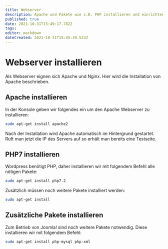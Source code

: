 ```yaml
---
title: Webserver
description: Apache und Pakete wie z.B. PHP installieren und einrichten.
published: true
date: 2021-10-31T15:49:17.782Z
tags: 
editor: markdown
dateCreated: 2021-10-31T15:45:39.523Z
---
```


# Webserver installieren

Als Webserver eignen sich Apache und Nginx.
Hier wird die Installation von Apache beschrieben.

## Apache installieren
In der Konsole geben wir folgendes ein um den Apache Webserver zu installieren:
```bash
sudo apt-get install apache2
```
Nach der Installation wird Apache automatisch im Hintergrund gestartet.
Ruft man jetzt die IP des Servers auf so erhält man bereits eine Testseite.

## PHP7 installieren
Wordpress benötigt PHP, daher installieren wir mit folgendem Befehl alle nötigen Pakete:
```bash
sudo apt-get install php7.2
```

Zusätzlich müssen noch weitere Pakete installiert werden:
```bash
sudo apt-get install
```

## Zusätzliche Pakete installieren
Zum Betrieb von Joomla! sind noch weitere Pakete notwendig.
Diese installieren wir mit folgendem Befehl:
```bash
sudo apt-get install php-mysql php-xml
````